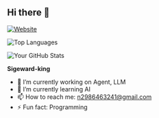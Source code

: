 ## Hi there 👋
[![Website](https://api.netlify.com/api/v1/badges/你的站点ID/deploy-status)](https://sigeward.netlify.app)

![Top Languages](https://github-readme-stats.vercel.app/api/top-langs/?username=sigeward-king&layout=donut)

![Your GitHub Stats](https://github-readme-stats.vercel.app/api?username=sigeward-king&show_icons=true&theme=light)


**Sigeward-king** 
- 🔭 I’m currently working on Agent, LLM
- 🌱 I’m currently learning AI
- 📫 How to reach me: n2986463241@gmail.com
- ⚡ Fun fact: Programming

